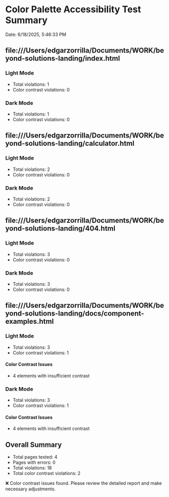 # Color Palette Accessibility Test Summary

Date: 6/18/2025, 5:46:33 PM

## file:///Users/edgarzorrilla/Documents/WORK/beyond-solutions-landing/index.html

### Light Mode

- Total violations: 1
- Color contrast violations: 0

### Dark Mode

- Total violations: 1
- Color contrast violations: 0

## file:///Users/edgarzorrilla/Documents/WORK/beyond-solutions-landing/calculator.html

### Light Mode

- Total violations: 2
- Color contrast violations: 0

### Dark Mode

- Total violations: 2
- Color contrast violations: 0

## file:///Users/edgarzorrilla/Documents/WORK/beyond-solutions-landing/404.html

### Light Mode

- Total violations: 3
- Color contrast violations: 0

### Dark Mode

- Total violations: 3
- Color contrast violations: 0

## file:///Users/edgarzorrilla/Documents/WORK/beyond-solutions-landing/docs/component-examples.html

### Light Mode

- Total violations: 3
- Color contrast violations: 1

#### Color Contrast Issues

- 4 elements with insufficient contrast

### Dark Mode

- Total violations: 3
- Color contrast violations: 1

#### Color Contrast Issues

- 4 elements with insufficient contrast

## Overall Summary

- Total pages tested: 4
- Pages with errors: 0
- Total violations: 18
- Total color contrast violations: 2

❌ Color contrast issues found. Please review the detailed report and make necessary adjustments.
